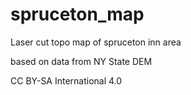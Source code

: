 # spruceton_map
Laser cut topo map of spruceton inn area

based on data from NY State DEM

CC BY-SA International 4.0


